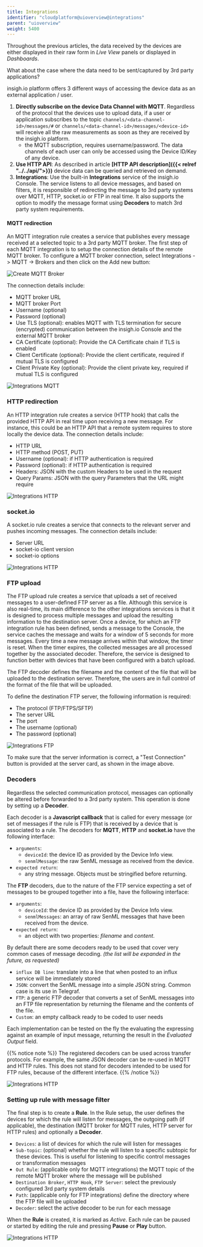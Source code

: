 ```yaml
---
title: Integrations
identifier: "cloudplatform@uioverview@integrations"
parent: "uioverview"
weight: 5400
---
```


Throughout the previous articles, the data received by the devices are either displayed in their raw form in _Live View_ panels or displayed in _Dashboards_.

What about the case where the data need to be sent/captured by 3rd party applications?

insigh.io platform offers 3 different ways of accessing the device data as an external application / user.

1. **Directly subscribe on the device Data Channel with MQTT**. Regardless of the protocol that the devices use to upload data, if a user or application subscribes to the topic `channels/<data-channel-id>/messages/#` or `channels/<data-channel-id>/messages/<device-id>` will receive all the raw measurements as soon as they are received by the insigh.io platform.
   - the MQTT subscription, requires username/password. The data channels of each user can only be accessed using the Device ID/Key of any device.
1. **Use HTTP API**: As described in article **[HTTP API description]({{< relref "../../api/">}})** device data can be queried and retrieved on demand.
1. **Integrations**: Use the built-in **Integrations** service of the insigh.io Console. The service listens to all device messages, and based on filters, it is responsible of redirecting the message to 3rd party systems over MQTT, HTTP, socket.io or FTP in real time. It also supports the option to modify the message format using **Decoders** to match 3rd party system requirements.

#### MQTT redirection

An MQTT integration rule creates a service that publishes every message received at a selected topic to a 3rd party MQTT broker. The first step of each MQTT integration is to setup the connection details of the remote MQTT broker. To configure a MQTT broker connection, select Integrations -> MQTT -> Brokers and then click on the Add new button:

![Create MQTT Broker](/images/console_tutorial/integrations/create_mqtt_broker.png?width=60pc)

The connection details include:

- MQTT broker URL
- MQTT broker Port
- Username (optional)
- Password (optional)
- Use TLS (optional): enables MQTT with TLS termination for secure (encrypted) communication between the insigh.io Console and the external MQTT broker
- CA Certificate (optional): Provide the CA Certificate chain if TLS is enabled
- Client Certificate (optional): Provide the client certificate, required if mutual TLS is configured
- Client Private Key (optional): Provide the client private key, required if mutual TLS is configured

![Integrations MQTT](/images/console_tutorial/integrations/integrations_mqtt.png?width=60pc)

### HTTP redirection

An HTTP integration rule creates a service (HTTP hook) that calls the provided HTTP API in real time upon receiving a new message. For instance, this could be an HTTP API that a remote system requires to store locally the device data. The connection details include:

- HTTP URL
- HTTP method (POST, PUT)
- Username (optional): if HTTP authentication is required
- Password (optional): if HTTP authentication is required
- Headers: JSON with the custom Headers to be used in the request
- Query Params: JSON with the query Parameters that the URL might require

![Integrations HTTP](/images/console_tutorial/integrations/integrations_http.png?width=60pc)

### socket.io

A socket.io rule creates a service that connects to the relevant server and pushes incoming messages. The connection details include:

- Server URL
- socket-io client version
- socket-io options

![Integrations HTTP](/images/console_tutorial/integrations/integrations_socket_io.png?width=60pc)

### FTP upload

The FTP upload rule creates a service that uploads a set of received messages to a user-defined FTP server as a file. Although this service is also real-time, its main difference to the other integrations services is that it is designed to process multiple messages and upload the resulting information to the destination server. Once a device, for which an FTP integration rule has been defined, sends a message to the Console, the service caches the message and waits for a window of 5 seconds for more messages. Every time a new message arrives within that window, the timer is reset. When the timer expires, the collected messages are all processed together by the associated decoder. Therefore, the service is designed to function better with devices that have been configured with a batch upload.

The FTP decoder defines the filename and the content of the file that will be uploaded to the destination server. Therefore, the users are in full control of the format of the file that will be uploaded.

To define the destination FTP server, the following information is required:

- The protocol (FTP/FTPS/SFTP)
- The server URL
- The port
- The username (optional)
- The password (optional)

![Integrations FTP](/images/console_tutorial/integrations/create_ftp_server.png?width=60pc)

To make sure that the server information is correct, a "Test Connection" button is provided at the server card, as shown in the image above.

### Decoders

Regardless the selected communication protocol, messages can optionally be altered before forwarded to a 3rd party system. This operation is done by setting up a **Decoder**.

Each decoder is a **Javascript callback** that is called for every message (or set of messages if the rule is FTP) that is received by a device that is associated to a rule. The decoders for **MQTT**, **HTTP** and **socket.io** have the following interface:

- `arguments`:
  - `deviceId`: the device ID as provided by the Device Info view.
  - `senmlMessage`: the raw SenML message as received from the device.
- `expected return`:
  - any string message. Objects must be stringified before returning.

The **FTP** decoders, due to the nature of the FTP service expecting a set of messages to be grouped together into a file, have the following interface:

- `arguments`:
  - `deviceId`: the device ID as provided by the Device Info view.
  - `senmlMessages`: an array of raw SenML messages that have been received from the device.
- `expected return`:
  - an object with two properties: _filename_ and _content_.

By default there are some decoders ready to be used that cover very common cases of message decoding. _(the list will be expanded in the future, as requested)_

- `influx DB line`: translate into a line that when posted to an influx service will be immediately stored
- `JSON`: convert the SenML message into a simple JSON string. Common case is its use in Telegraf.
- `FTP`: a generic FTP decoder that converts a set of SenML messages into an FTP file representation by returning the filename and the contents of the file.
- `Custom`: an empty callback ready to be coded to user needs

Each implementation can be tested on the fly the evaluating the expressing against an example of input message, returning the result in the _Evaluated Output_ field.

{{% notice note %}}
The registered decoders can be used across transfer protocols. For example, the same JSON decoder can be re-used in MQTT and HTTP rules. This does not stand for decoders intended to be used for FTP rules, because of the different interface.
{{% /notice %}}

![Integrations HTTP](/images/console_tutorial/integrations/integrations_decoder.png?width=60pc)

### Setting up rule with message filter

The final step is to create a **Rule**. In the Rule setup, the user defines the devices for which the rule will listen for messages, the outgoing path (if applicable), the destination (MQTT broker for MQTT rules, HTTP server for HTTP rules) and optionally a **Decoder**.

- `Devices`: a list of devices for which the rule will listen for messages
- `Sub-topic`: (optional) whether the rule will listen to a specific subtopic for these devices. This is useful for listening to specific control messages or transformation messages
- `Out Rule`: (applicable only for MQTT integrations) the MQTT topic of the remote MQTT broker where the message will be published
- `Destination Broker`, `HTTP Hook`, `FTP Server`: select the previously configured 3rd party system details
- `Path`: (applicable only for FTP integrations) define the directory where the FTP file will be uploaded
- `Decoder`: select the active decoder to be run for each message

When the **Rule** is created, it is marked as _Active_. Each rule can be paused or started by editing the rule and pressing **Pause** or **Play** button.

![Integrations HTTP](/images/console_tutorial/integrations/integrations_rules.png?width=60pc)
